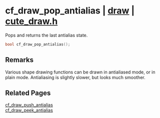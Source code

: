 # cf_draw_pop_antialias | [draw](https://github.com/RandyGaul/cute_framework/blob/master/docs/draw/README.md) | [cute_draw.h](https://github.com/RandyGaul/cute_framework/blob/master/include/cute_draw.h)

Pops and returns the last antialias state.

```cpp
bool cf_draw_pop_antialias();
```

## Remarks

Various shape drawing functions can be drawn in antialiased mode, or in plain mode. Antialiasing is slightly slower,
but looks much smoother.

## Related Pages

[cf_draw_push_antialias](https://github.com/RandyGaul/cute_framework/blob/master/docs/draw/cf_draw_push_antialias.md)  
[cf_draw_peek_antialias](https://github.com/RandyGaul/cute_framework/blob/master/docs/draw/cf_draw_peek_antialias.md)  
